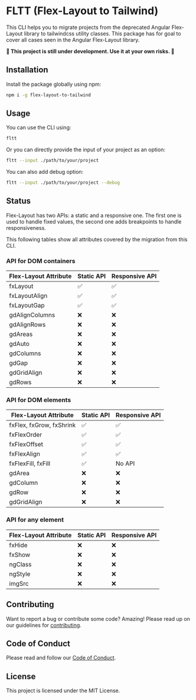 # FLTT (Flex-Layout to Tailwind)

This CLI helps you to migrate projects from the deprecated Angular Flex-Layout library to tailwindcss utility classes.
This package has for goal to cover all cases seen in the Angular Flex-Layout library.

**:construction: This project is still under development. Use it at your own risks. :construction:**

## Installation

Install the package globally using npm:
```bash
npm i -g flex-layout-to-tailwind
```

## Usage

You can use the CLI using:
```bash
fltt
```

Or you can directly provide the input of your project as an option:
```bash
fltt --input ./path/to/your/project
```

You can also add debug option:
```bash
fltt --input ./path/to/your/project --debug
```

## Status

Flex-Layout has two APIs: a static and a responsive one. The first one is used to handle fixed values, the second one adds breakpoints to handle responsiveness.

This following tables show all attributes covered by the migration from this CLI.

### API for DOM containers

| Flex-Layout Attribute | Static API         | Responsive API     |
|-----------------------|--------------------|--------------------|
| fxLayout              | :white_check_mark: | :white_check_mark: |
| fxLayoutAlign         | :white_check_mark: | :white_check_mark: |
| fxLayoutGap           | :white_check_mark: | :white_check_mark: |
| gdAlignColumns        | :x:                | :x:                |
| gdAlignRows           | :x:                | :x:                |
| gdAreas               | :x:                | :x:                |
| gdAuto                | :x:                | :x:                |
| gdColumns             | :x:                | :x:                |
| gdGap                 | :x:                | :x:                |
| gdGridAlign           | :x:                | :x:                |
| gdRows                | :x:                | :x:                |


### API for DOM elements

| Flex-Layout Attribute    | Static API         | Responsive API     |
|--------------------------|--------------------|--------------------|
| fxFlex, fxGrow, fxShrink | :white_check_mark: | :white_check_mark: |
| fxFlexOrder              | :white_check_mark: | :white_check_mark: |
| fxFlexOffset             | :white_check_mark: | :white_check_mark: |
| fxFlexAlign              | :white_check_mark: | :white_check_mark: |
| fxFlexFill, fxFill       | :white_check_mark: | No API             |
| gdArea                   | :x:                | :x:                |
| gdColumn                 | :x:                | :x:                |
| gdRow                    | :x:                | :x:                |
| gdGridAlign              | :x:                | :x:                |

### API for any element

| Flex-Layout Attribute | Static API | Responsive API |
|-----------------------|------------|----------------|
| fxHide                | :x:        | :x:            |
| fxShow                | :x:        | :x:            |
| ngClass               | :x:        | :x:            |
| ngStyle               | :x:        | :x:            |
| imgSrc                | :x:        | :x:            |

## Contributing

Want to report a bug or contribute some code? Amazing! Please read up on our guidelines for [contributing](https://github.com/synopss/migrate-angular-flex-to-tailwind/blob/main/CONTRIBUTING.md).

## Code of Conduct

Please read and follow our [Code of Conduct](https://github.com/synopss/migrate-angular-flex-to-tailwind/blob/main/CODE_OF_CONDUCT.md).

## License

This project is licensed under the MIT License.
